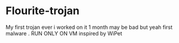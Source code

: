 # Flourite-trojan
My first trojan ever i worked on it 1 month may be bad but yeah first malware . RUN ONLY ON VM
inspired by WiPet

